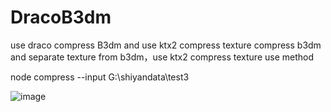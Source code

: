 # DracoB3dm
use draco compress B3dm and use ktx2 compress texture
compress b3dm and separate texture from b3dm，use ktx2 compress texture
use method

node compress --input G:\shiyandata\test3

![image](https://user-images.githubusercontent.com/40077811/174546169-89047ceb-80d5-407b-b273-12bc2c6fde1d.png)
